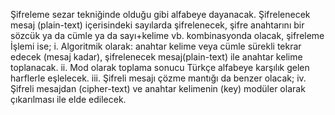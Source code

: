Şifreleme sezar tekniğinde olduğu gibi alfabeye dayanacak. Şifrelenecek mesaj (plain-text) içerisindeki sayılarda şifrelenecek, şifre anahtarını bir sözcük ya da cümle ya da sayı+kelime vb. kombinasyonda olacak, şifreleme İşlemi ise;
  i. Algoritmik olarak: anahtar kelime veya cümle sürekli tekrar edecek (mesaj 
kadar), şifrelenecek mesaj(plain-text) ile anahtar kelime toplanacak. 
  ii. Mod olarak toplama sonucu Türkçe alfabeye karşılık gelen harflerle
eşlelecek. 
  iii. Şifreli mesajı çözme mantığı da benzer olacak;
  iv. Şifreli mesajdan (cipher-text) ve anahtar kelimenin (key) modüler olarak
çıkarılması ile elde edilecek.
